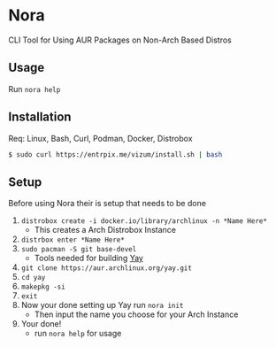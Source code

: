 # Nora
CLI Tool for Using AUR Packages on Non-Arch Based Distros

## Usage
Run `nora help`

## Installation
Req: Linux, Bash, Curl, Podman, Docker, Distrobox
```sh
$ sudo curl https://entrpix.me/vizum/install.sh | bash
```

## Setup
Before using Nora their is setup that needs to be done
1. `distrobox create -i docker.io/library/archlinux -n *Name Here*`
    - This creates a Arch Distrobox Instance
2. `distrbox enter *Name Here*`
3. `sudo pacman -S git base-devel`
    - Tools needed for building [Yay](https://github.com/Jguer/yay)
4. `git clone https://aur.archlinux.org/yay.git`
5. `cd yay`
6. `makepkg -si`
7. `exit`
8.  Now your done setting up Yay run `nora init`
    - Then input the name you choose for your Arch Instance
9. Your done!
    - run `nora help` for usage